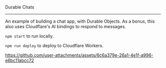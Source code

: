 Durable Chats

---

An example of building a chat app, with Durable Objects. As a bonus, this also uses Cloudflare's AI bindings to respond to messages.

`npm start` to run locally.

`npm run deploy` to deploy to Cloudflare Workers.


https://github.com/user-attachments/assets/6c6a379e-26a1-4e1f-a996-e6bc11abcc72

